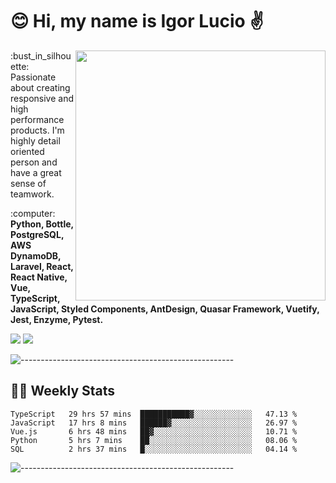 # :blush: Hi, my name is Igor Lucio :v:

<img src="https://github-readme-stats.vercel.app/api?username=iguit0&show_icons=true&count_private=true&theme=tokyonight" min-width="400px" max-width="400px" width="400px" align="right" />

<p align="left"> 
  :bust_in_silhouette: Passionate about creating responsive and high performance products.
  I'm highly detail oriented person and have a great sense of teamwork.
</p>

<p align="left">
  :computer: <strong>Python, Bottle, PostgreSQL, AWS DynamoDB, Laravel, React, React Native, Vue, TypeScript, JavaScript, Styled Components, AntDesign, Quasar Framework, Vuetify, Jest, Enzyme, Pytest.</strong>
</p>

<p align="left">
  <a href="https://www.linkedin.com/in/igor-lucio-alves" target="_blank" rel="noopener noreferrer" alt="Linkedin">
  <img src="https://img.shields.io/badge/LinkedIn-0077B5?style=for-the-badge&logo=linkedin&logoColor=white" /></a>

  <a href="https://t.me/iguit0" target="_blank" rel="noopener noreferrer" alt="Telegram">
  <img src="https://img.shields.io/badge/Telegram-2CA5E0?style=for-the-badge&logo=telegram&logoColor=white" /></a>
</p>

![-----------------------------------------------------](https://raw.githubusercontent.com/andreasbm/readme/master/assets/lines/aqua.png)

## :man_technologist: Weekly Stats
<!--START_SECTION:waka-->
```text
TypeScript   29 hrs 57 mins  ███████████▓░░░░░░░░░░░░░   47.13 % 
JavaScript   17 hrs 8 mins   ██████▓░░░░░░░░░░░░░░░░░░   26.97 % 
Vue.js       6 hrs 48 mins   ██▓░░░░░░░░░░░░░░░░░░░░░░   10.71 % 
Python       5 hrs 7 mins    ██░░░░░░░░░░░░░░░░░░░░░░░   08.06 % 
SQL          2 hrs 37 mins   █░░░░░░░░░░░░░░░░░░░░░░░░   04.14 % 
```
<!--END_SECTION:waka-->
![-----------------------------------------------------](https://raw.githubusercontent.com/andreasbm/readme/master/assets/lines/aqua.png)

